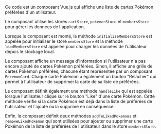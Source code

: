 Ce code est un composant Vue.js qui affiche une liste de cartes Pokémon préférées d'un utilisateur.

Le composant utilise les stores `cartStore`, `pokemonStore` et `membersStore` pour gérer les données de l'application.

Lorsque le composant est monté, la méthode `initializeMembersStore` est appelée pour initialiser le store `membersStore` et la méthode `loadMembersStore` est appelée pour charger les données de l'utilisateur depuis le stockage local.

Le composant affiche un message d'information si l'utilisateur n'a pas encore ajouté de cartes Pokémon préférées. Sinon, il affiche une grille de cartes Pokémon préférées, chacune étant représentée par un composant `PokemonCard`. Chaque carte Pokémon a également un bouton "Relacher" qui permet à l'utilisateur de supprimer la carte de sa liste de préférées.

Le composant définit également une méthode `handleLike` qui est appelée lorsque l'utilisateur clique sur le bouton "Like" d'une carte Pokémon. Cette méthode vérifie si la carte Pokémon est déjà dans la liste de préférées de l'utilisateur et l'ajoute ou la supprime en conséquence.

Enfin, le composant définit deux méthodes `addToLikedPokemons` et `removeLikedPokemon` qui sont utilisées pour ajouter ou supprimer une carte Pokémon de la liste de préférées de l'utilisateur dans le store `membersStore`.